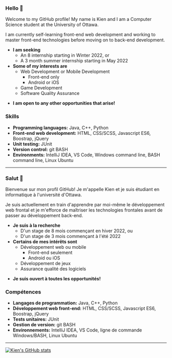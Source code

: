 ### Hello 👋

Welcome to my GitHub profile! My name is Kien and I am a Computer Science student at the University of Ottawa.

I am currently self-learning front-end web development and working to master front-end technologies before moving on to back-end development.

- **I am seeking**
  - An 8 internship starting in Winter 2022, or
  - A 3 month summer internship starting in May 2022
- **Some of my interests are**
  - Web Development or Mobile Development
    - Front-end only
    - Android or iOS
  - Game Development
  - Software Quality Assurance
<!--   - Security
  - Firmware / Embedded Systems -->
- **I am open to any other opportunities that arise!**

### Skills
- **Programming languages:** Java, C++, Python
- **Front-end web development:** HTML, CSS/SCSS, Javascript ES6, Boostrap, jQuery
- **Unit testing:** JUnit
- **Version control:** git BASH
- **Environments:** IntelliJ IDEA, VS Code, Windows command line, BASH command line, Linux Ubuntu

<!-- =========================================================================================================================== -->
<hr>

### Salut 👋

Bienvenue sur mon profil GitHub! Je m'appelle Kien et je suis étudiant en informatique à l'université d'Ottawa.

Je suis actuellement en train d'apprendre par moi-même le développement web frontal et je m'efforce de maîtriser les technologies frontales avant de passer au développement back-end.

- **Je suis à la recherche**
  - D'un stage de 8 mois commençant en hiver 2022, ou
  - D'un stage de 3 mois commençant à l'été 2022
- **Certains de mes intérêts sont**
  - Développement web ou mobile
    - Front-end seulement
    - Android ou iOS
  - Développement de jeux
  - Assurance qualité des logiciels
<!--   - Sûreté
  - Firmware / systèmes embarqués -->
- **Je suis ouvert à toutes les opportunités!**

### Compétences
- **Langages de programmation:** Java, C++, Python
- **Développement web front-end:** HTML, CSS/SCSS, Javascript ES6, Boostrap, jQuery
- **Tests unitaires:** JUnit
- **Gestion de version:** git BASH
- **Environnements:** IntelliJ IDEA, VS Code, ligne de commande Windows/BASH, Linux Ubuntu

<!-- =========================================================================================================================== -->
<hr>

[![Kien's GitHub stats](https://github-readme-stats.vercel.app/api?username=kienmarkdo&show_icons=true&theme=radical)](https://github.com/anuraghazra/github-readme-stats)

<!--
**kienmarkdo/kienmarkdo** is a ✨ _special_ ✨ repository because its `README.md` (this file) appears on your GitHub profile.

Here are some ideas to get you started:

- 🔭 I’m currently working on ...
- 🌱 I’m currently learning ...
- 👯 I’m looking to collaborate on ...
- 🤔 I’m looking for help with ...
- 💬 Ask me about ...
- 📫 How to reach me: ...
- 😄 Pronouns: ...
- ⚡ Fun fact: ...
-->
